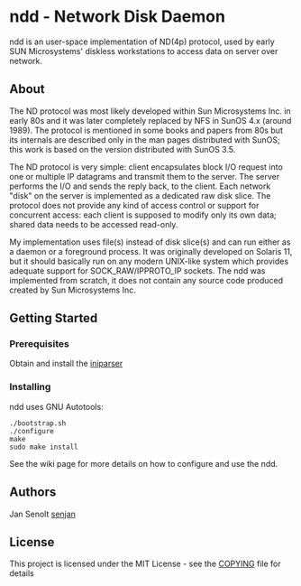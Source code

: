# ndd - Network Disk Daemon

ndd is an user-space implementation of ND(4p) protocol, used by early SUN Microsystems' diskless workstations to access data on server over network.

## About

The ND protocol was most likely developed within Sun Microsystems Inc. in early 80s and it was later completely replaced by NFS in SunOS 4.x (around 1989). The protocol is mentioned in some books and papers from 80s but its internals are described only in the man pages distributed with SunOS; this work is based on the version distributed with SunOS 3.5.

The ND protocol is very simple: client encapsulates block I/O request into one or multiple IP datagrams and transmit them to the server. The server performs the I/O and sends the reply back, to the client. Each network "disk" on the server is implemented as a dedicated raw disk slice. The protocol does not provide any kind of access control or support for concurrent access: each client is supposed to modify only its own data; shared data needs to be accessed read-only.

My implementation uses file(s) instead of disk slice(s) and can run either as a daemon or a foreground process. It was originally developed on Solaris 11, but it should basically run on any modern UNIX-like system which provides adequate support for SOCK_RAW/IPPROTO_IP sockets. The ndd was implemented from scratch, it does not contain any source code produced created by Sun Microsystems Inc.

## Getting Started

### Prerequisites

Obtain and install the [iniparser](https://github.com/ndevilla/iniparser)

### Installing

ndd uses GNU Autotools:
```
./bootstrap.sh
./configure
make
sudo make install
```

See the wiki page for more details on how to configure and use the ndd.

## Authors

Jan Senolt [senjan](https://github.com/senjan)

## License

This project is licensed under the MIT License - see the [COPYING](COPYING) file for details
